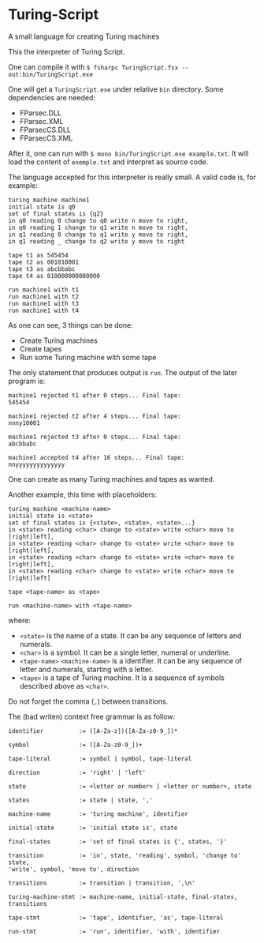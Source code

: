 # Turing-Script
A small language for creating Turing machines

This the interpreter of Turing Script.

One can compile it with
`$ fsharpc TuringScript.fsx --out:bin/TuringScript.exe`

One will get a `TuringScript.exe` under relative `bin` directory. Some dependencies are needed:
* FParsec.DLL
* FParsec.XML
* FParsecCS.DLL
* FParsecCS.XML

After it, one can run with 
`$ mono bin/TuringScript.exe example.txt`. 
It will load the content of `exemple.txt` and interpret as source code.

The language accepted for this interpreter is really small. A valid code is, for example:

```
turing machine machine1
initial state is q0
set of final states is {q2}
in q0 reading 0 change to q0 write n move to right,
in q0 reading 1 change to q1 write n move to right,
in q1 reading 0 change to q1 write y move to right,
in q1 reading _ change to q2 write y move to right

tape t1 as 545454
tape t2 as 001010001
tape t3 as abcbbabc
tape t4 as 010000000000000

run machine1 with t1
run machine1 with t2
run machine1 with t3
run machine1 with t4
```

As one can see, 3 things can be done:
* Create Turing machines
* Create tapes
* Run some Turing machine with some tape

The only statement that produces output is `run`. The output of the later program is:
```
machine1 rejected t1 after 0 steps... Final tape:
545454

machine1 rejected t2 after 4 steps... Final tape:
nnny10001

machine1 rejected t3 after 0 steps... Final tape:
abcbbabc

machine1 accepted t4 after 16 steps... Final tape:
nnyyyyyyyyyyyyyy
```

One can create as many Turing machines and tapes as wanted.

Another example, this time with placeholders:

```
turing machine <machine-name>
initial state is <state>
set of final states is {<state>, <state>, <state>...}
in <state> reading <char> change to <state> write <char> move to [right|left],
in <state> reading <char> change to <state> write <char> move to [right|left],
in <state> reading <char> change to <state> write <char> move to [right|left],
in <state> reading <char> change to <state> write <char> move to [right|left]

tape <tape-name> as <tape>

run <machine-name> with <tape-name>
```

where:

* `<state>` is the name of a state. It can be any sequence of letters and numerals.
* `<char>` is a symbol. It can be a single letter, numeral or underline.
* `<tape-name>` `<machine-name>` is a identifier. It can be any sequence of letter and numerals, starting with a letter.
* `<tape>` is a tape of Turing machine. It is a sequence of symbols described above as `<char>`.

Do not forget the comma (`,`) between transitions.

The (bad writen) context free grammar is as follow:

```
identifier          := ([A-Za-z])([A-Za-z0-9_])* 

symbol              := ([A-Za-z0-9_])+

tape-literal        := symbol | symbol, tape-literal

direction           := 'right' | 'left'

state               := <letter or number> | <letter or number>, state

states              := state | state, ','

machine-name        := 'turing machine', identifier

initial-state       := 'initial state is', state

final-states        := 'set of final states is {', states, '}'

transition          := 'in', state, 'reading', symbol, 'change to' state, 
'write', symbol, 'move to', direction

transitions         := transition | transition, ',\n'

turing-machine-stmt := machine-name, initial-state, final-states, transitions

tape-stmt           := 'tape', identifier, 'as', tape-literal

run-stmt            := 'run', identifier, 'with', identifier
```
